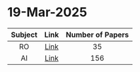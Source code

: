 # 19-Mar-2025

| Subject | Link | Number of Papers |
|:-----:|:----:|:----------------:|
| RO | [Link](https://github.com/KJaebye/EmbodiedAI-Robotics-arXiv-Daily-Reporter/tree/main/19-Mar-2025/RO) | 35 |
| AI | [Link](https://github.com/KJaebye/EmbodiedAI-Robotics-arXiv-Daily-Reporter/tree/main/19-Mar-2025/AI) | 156 |
